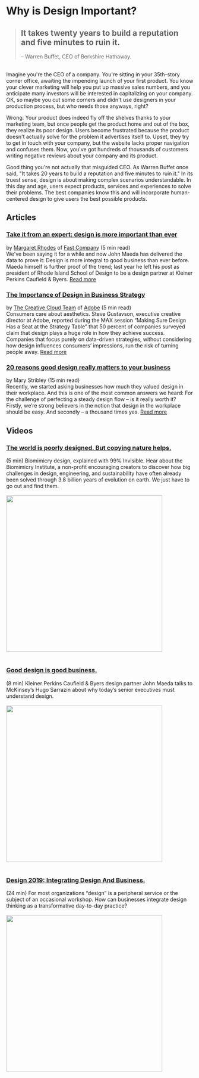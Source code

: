 # Why is Design Important? 
> ## It takes twenty years to build a reputation and five minutes to ruin it.
> – Warren Buffet, CEO of Berkshire Hathaway.

<br>Imagine you're the CEO of a company. You're sitting in your 35th-story corner office, awaiting the impending launch of your first product. You know your clever marketing will help you put up massive sales numbers, and you anticipate many investors will be interested in capitalizing on your company. OK, so maybe you cut some corners and didn't use designers in your production process, but who needs those anyways, right? 

Wrong. Your product does indeed fly off the shelves thanks to your marketing team, but once people get the product home and out of the box, they realize its poor design. Users become frustrated because the product doesn't actually solve for the problem it advertises itself to. Upset, they try to get in touch with your company, but the website lacks proper navigation and confuses them. Now, you've got hundreds of thousands of customers writing negative reviews about your company and its product. 

Good thing you're not actually that misguided CEO. As Warren Buffet once said, "It takes 20 years to build a reputation and five minutes to ruin it." In its truest sense, design is about making complex scenarios understandable. In this day and age, users expect products, services and experiences to solve their problems. The best companies know this and will incorporate human-centered design to give users the best possible products.


## Articles 

### [Take it from an expert: design is more important than ever](https://www.wired.com/2015/03/take-expert-design-important-ever/)
by [Margaret Rhodes](https://www.kaleighflynn.com/) of [Fast Company](https://www.fastcompany.com/) (5 min read)<br>We've been saying it for a while and now John Maeda has delivered the data to prove it: Design is more integral to good business than ever before. Maeda himself is further proof of the trend; last year he left his post as president of Rhode Island School of Design to be a design partner at Kleiner Perkins Caufield & Byers. [Read more](https://www.wired.com/2015/03/take-expert-design-important-ever/)


### [The Importance of Design in Business Strategy](https://blogs.adobe.com/creativecloud/design-is-power-the-importance-of-design-in-business-strategy/)
by [The Creative Cloud Team](https://blogs.adobe.com/creativecloud/design-is-power-the-importance-of-design-in-business-strategy/) of [Adobe](https://www.adobe.com/) (5 min read)<br>Consumers care about aesthetics. Steve Gustavson, executive creative director at Adobe, reported during the MAX session “Making Sure Design Has a Seat at the Strategy Table” that 50 percent of companies surveyed claim that design plays a huge role in how they achieve success. Companies that focus purely on data-driven strategies, without considering how design influences consumers’ impressions, run the risk of turning people away. [Read more](https://blogs.adobe.com/creativecloud/design-is-power-the-importance-of-design-in-business-strategy/)
 
 
### [20 reasons good design really matters to your business](https://www.canva.com/learn/design-at-work/)
by Mary Stribley (15 min read)<br>Recently, we started asking businesses how much they valued design in their workplace. And this is one of the most common answers we heard: For the challenge of perfecting a steady design flow – is it really worth it? Firstly, we’re strong believers in the notion that design in the workplace should be easy. And secondly – a thousand times yes. [Read more](https://www.canva.com/learn/design-at-work/)




## Videos 

### [The world is poorly designed. But copying nature helps.](https://www.youtube.com/watch?v=iMtXqTmfta0)
(5 min) Biomimicry design, explained with 99% Invisible. Hear about the Biomimicry Institute, a non-profit encouraging creators to discover how big challenges in design, engineering, and sustainability have often already been solved through 3.8 billion years of evolution on earth. We just have to go out and find them. <br><br>
<a href="https://www.youtube.com/watch?v=iMtXqTmfta0"><img src="https://img.youtube.com/vi/iMtXqTmfta0/0.jpg" width="420"></a>

#

### [Good design is good business.](https://www.youtube.com/watch?v=q-o1PgJVaX4)
(8 min) Kleiner Perkins Caufield & Byers design partner John Maeda talks to McKinsey’s Hugo Sarrazin about why today’s senior executives must understand design.<br><br>
<a href="https://www.youtube.com/watch?v=q-o1PgJVaX4"><img src="https://img.youtube.com/vi/q-o1PgJVaX4/0.jpg" width="420"></a>

#
### [Design 2019: Integrating Design And Business.](https://www.youtube.com/watch?v=NMJk1jjQxEE)
(24 min) For most organizations “design” is a peripheral service or the subject of an occasional workshop. How can businesses integrate design thinking as a transformative day-to-day practice?
<br><br>
<a href="https://www.youtube.com/watch?v=NMJk1jjQxEE"><img src="https://img.youtube.com/vi/NMJk1jjQxEE/0.jpg" width="420"></a>

#


